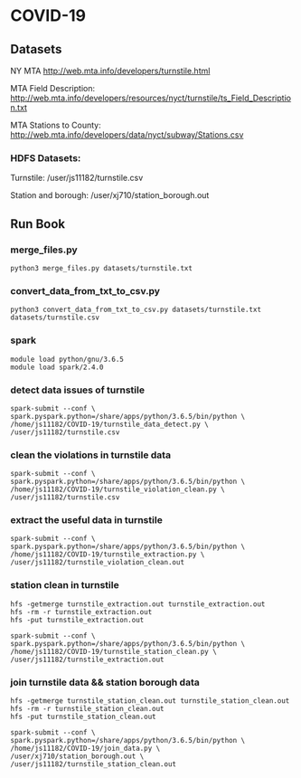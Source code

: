 # COVID-19

## Datasets

NY MTA
http://web.mta.info/developers/turnstile.html

MTA Field Description:
http://web.mta.info/developers/resources/nyct/turnstile/ts_Field_Description.txt

MTA Stations to County:
http://web.mta.info/developers/data/nyct/subway/Stations.csv

### HDFS Datasets:
Turnstile: /user/js11182/turnstile.csv 

Station and borough: /user/xj710/station_borough.out

## Run Book
### merge_files.py
```
python3 merge_files.py datasets/turnstile.txt
```

### convert_data_from_txt_to_csv.py
```
python3 convert_data_from_txt_to_csv.py datasets/turnstile.txt datasets/turnstile.csv
```


### spark
```
module load python/gnu/3.6.5
module load spark/2.4.0 
```

### detect data issues of turnstile

```
spark-submit --conf \
spark.pyspark.python=/share/apps/python/3.6.5/bin/python \
/home/js11182/COVID-19/turnstile_data_detect.py \
/user/js11182/turnstile.csv
```

### clean the violations in turnstile data
```
spark-submit --conf \
spark.pyspark.python=/share/apps/python/3.6.5/bin/python \
/home/js11182/COVID-19/turnstile_violation_clean.py \
/user/js11182/turnstile.csv
```

### extract the useful data in turnstile
```
spark-submit --conf \
spark.pyspark.python=/share/apps/python/3.6.5/bin/python \
/home/js11182/COVID-19/turnstile_extraction.py \
/user/js11182/turnstile_violation_clean.out
```

### station clean in turnstile
```
hfs -getmerge turnstile_extraction.out turnstile_extraction.out
hfs -rm -r turnstile_extraction.out
hfs -put turnstile_extraction.out

spark-submit --conf \
spark.pyspark.python=/share/apps/python/3.6.5/bin/python \
/home/js11182/COVID-19/turnstile_station_clean.py \
/user/js11182/turnstile_extraction.out
```



### join turnstile data && station borough data
```
hfs -getmerge turnstile_station_clean.out turnstile_station_clean.out
hfs -rm -r turnstile_station_clean.out
hfs -put turnstile_station_clean.out

spark-submit --conf \
spark.pyspark.python=/share/apps/python/3.6.5/bin/python \
/home/js11182/COVID-19/join_data.py \
/user/xj710/station_borough.out \
/user/js11182/turnstile_station_clean.out
```